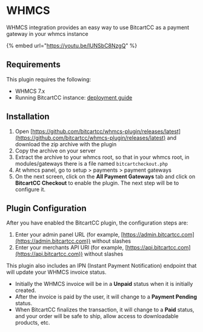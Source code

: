 # WHMCS

WHMCS integration provides an easy way to use BitcartCC as a payment gateway in your whmcs instance

{% embed url="https://youtu.be/lUNSbC8NzgQ" %}



## Requirements

This plugin requires the following:

* WHMCS 7.x
* Running BitcartCC instance: [deployment guide](../deployment/)

## Installation

1. Open [https://github.com/bitcartcc/whmcs-plugin/releases/latest](https://github.com/bitcartcc/whmcs-plugin/releases/latest) and download the zip archive with the plugin
2. Copy the archive on your server
3. Extract the archive to your whmcs root, so that in your whmcs root, in modules/gateways there is a file named `bitcartcheckout.php`
4. At whmcs panel, go to setup > payments > payment gateways
5. On the next screen, click on the **All Payment Gateways** tab and click on **BitcartCC Checkout** to enable the plugin. The next step will be to configure it.

## Plugin Configuration

After you have enabled the BitcartCC plugin, the configuration steps are:

1. Enter your admin panel URL (for example, [https://admin.bitcartcc.com](https://admin.bitcartcc.com)) without slashes
2. Enter your merchants API URl (for example, [https://api.bitcartcc.com](https://api.bitcartcc.com)) without slashes

This plugin also includes an IPN (Instant Payment Notification) endpoint that will update your WHMCS invoice status.

* Initially the WHMCS invoice will be in a **Unpaid** status when it is initially created.
* After the invoice is paid by the user, it will change to a **Payment Pending** status.
* When BitcartCC finalizes the transaction, it will change to a **Paid** status, and your order will be safe to ship, allow access to downloadable products, etc.

